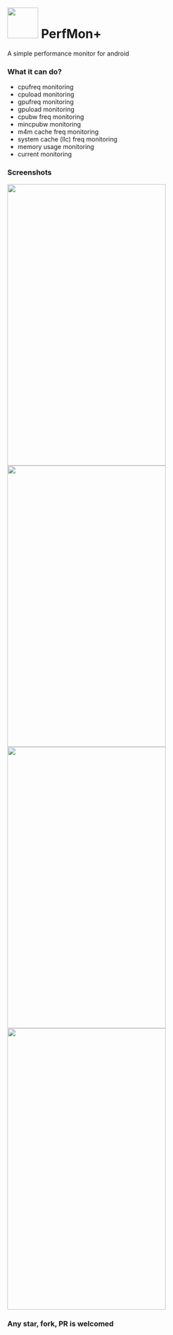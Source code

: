 # <img src="https://raw.githubusercontent.com/xzr467706992/PerfMon-Plus/master/app/src/main/res/drawable/icon.png" width="70" height="70" /> PerfMon+ 
A simple performance monitor for android
### What it can do?
* cpufreq monitoring
* cpuload monitoring
* gpufreq monitoring
* gpuload monitoring
* cpubw freq monitoring
* mincpubw monitoring
* m4m cache freq monitoring
* system cache (llc) freq monitoring
* memory usage monitoring
* current monitoring

### Screenshots
<img src="https://raw.githubusercontent.com/xzr467706992/PerfMon-Plus/master/screenshots/1.jpg" width="360" height="640" /> <img src="https://raw.githubusercontent.com/xzr467706992/PerfMon-Plus/master/screenshots/2.jpg" width="360" height="640" />
<img src="https://raw.githubusercontent.com/xzr467706992/PerfMon-Plus/master/screenshots/3.jpg" width="360" height="640" /> <img src="https://raw.githubusercontent.com/xzr467706992/PerfMon-Plus/master/screenshots/4.jpg" width="360" height="640" />

### Any star, fork, PR is welcomed
